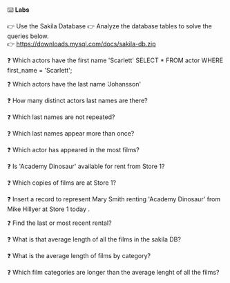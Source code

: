 :keyboard: **Labs**  

:point_right: Use the Sakila Database
:point_right: Analyze the database tables to solve the queries below.  
:point_right: https://downloads.mysql.com/docs/sakila-db.zip  


:question: Which actors have the first name 'Scarlett'
SELECT * FROM actor WHERE first_name = 'Scarlett';

:question: Which actors have the last name 'Johansson'

:question: How many distinct actors last names are there?

:question: Which last names are not repeated?

:question: Which last names appear more than once?

:question: Which actor has appeared in the most films?

:question: Is 'Academy Dinosaur' available for rent from Store 1?

:question: Which copies of films are at Store 1?

:question: Insert a record to represent Mary Smith renting 'Academy Dinosaur' from Mike Hillyer at Store 1 today .

:question: Find the last or most recent rental?

:question: What is that average length of all the films in the sakila DB?

:question: What is the average length of films by category?

:question: Which film categories are longer than the average lenght of all the films?
